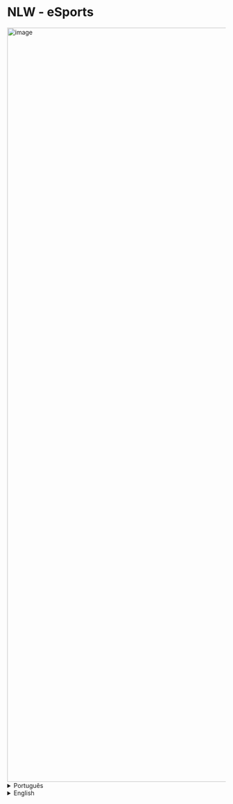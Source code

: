 # NLW - eSports

<img width="1735" alt="image" src="https://github.com/Johann-Goncalves-Pereira/NLW-eSports/assets/62612685/1da56b87-02a2-4556-96e7-d8a1e50f8f57">



<details>
  <summary>Português</summary>

  ---
  
  Base do [Figma](https://www.figma.com/community/file/1150897317533332617).
  
  Você ja quis achar alguém para jogar o mesmo jogo que você? ou alguém do mesmo nível? 
  O __eSports__ permite com que um jogador ache seu _duo_(parceiros).

  Usando uma Api da twitch para pegar os jogos mais jogados no momento atual, e com anúncios públicos de 
  usuários. É gerado uma lista de possíveis jogos e jogadores.

  Se você quer ajudar a desenvolver. Instale as dependências [Node(lts), git]. 
  Como o back e o front são em Typescript, para rodar qualquer comando é só seguir as instruções de script nos 
  arquivo, `package.json`.

  ## Backend 

  O backend é feito esta sendo feito em Node - Lts.

  ## Front

  As tecnologias no front são.

  - Web 
      -  Vite
      -  React 
      -  Typescript
      -  Sass
      -  Tailwind
      -  PostCss
  -  Mobile
      -  Expo
      -  React-Native


</details>

<details>
  <summary>English</summary>
  
  ---
  
  [Figma](https://www.figma.com/community/file/1150897317533332617) Base.

  Have you ever wanted to find someone to play the same game as you? Or someone on the same level?
  __eSports__ allows a player to find their _duo_(partners).

  Using a twitch API to catch the most played games at the moment, and with public announcements of
  users. A list of possible games and players is generated.

  If you want to help develop. Install the [Node(lts), git] dependencies.
  As the back and front are in Typescript, to run any command just follow the script instructions in
  file, `package.json`.
    
  ## Backend 

  The backend is done in Node - Lts.
  
  ## Front

  Technologies at the front are.

  - Web 
      -  Vite
      -  React 
      -  Typescript
      -  Sass
      -  Tailwind
      -  PostCss
  -  Mobile
      -  Expo
      -  React-Native

</details>
